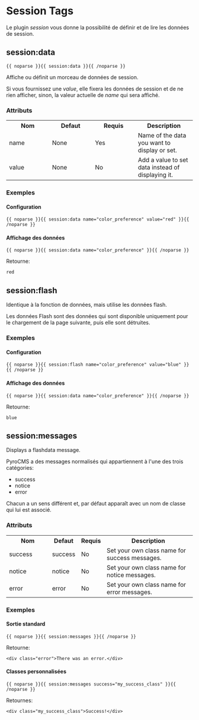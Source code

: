 ﻿# Session Tags

Le plugin _session_  vous donne la possibilité de définir et de lire les données de session.

## session:data

	{{ noparse }}{{ session:data }}{{ /noparse }}
	
Affiche ou définit un morceau de données de session.

Si vous fournissez une *value*, elle fixera les données de session et de ne rien afficher, sinon, la valeur actuelle de *name* qui sera affiché.

### Attributs

<table cellpadding="0" cellspacing="0">
	<tbody>
		<tr>
			<th>Nom</th>
			<th>Defaut</th>
			<th>Requis</th>
			<th>Description</th>
		</tr>
		<tr>
			<td width="100">name</td>
			<td width="100">None</td>
			<td width="100">Yes</td>
			<td>Name of the data you want to display or set.</td>
		</tr>
		<tr>
			<td width="100">value</td>
			<td width="100">None</td>
			<td width="100">No</td>
			<td>Add a value to set data instead of displaying it.</td>
		</tr>
	</tbody>
</table>

### Exemples

#### Configuration

	{{ noparse }}{{ session:data name="color_preference" value="red" }}{{ /noparse }}

#### Affichage des données

	{{ noparse }}{{ session:data name="color_preference" }}{{ /noparse }}

Retourne:

	red
	
## session:flash	

Identique à la fonction de données, mais utilise les données flash.

Les données Flash sont des données qui sont disponible uniquement pour le chargement de la page suivante, puis elle sont détruites.

### Exemples

#### Configuration

	{{ noparse }}{{ session:flash name="color_preference" value="blue" }}{{ /noparse }}

#### Affichage des données

	{{ noparse }}{{ session:data name="color_preference" }}{{ /noparse }}

Retourne:

	blue

## session:messages

Displays a flashdata message.

PyroCMS a des messages normalisés qui appartiennent à l'une des trois catégories:

* success
* notice
* error

Chacun a un sens différent et, par défaut apparaît avec un nom de classe qui lui est associé.

### Attributs

<table cellpadding="0" cellspacing="0">
	<tbody>
		<tr>
			<th>Nom</th>
			<th>Defaut</th>
			<th>Requis</th>
			<th>Description</th>
		</tr>
		<tr>
			<td width="100">success</td>
			<td>success</td>
			<td>No</td>
			<td>Set your own class name for success messages.</td>
		</tr>
		<tr>
			<td width="100">notice</td>
			<td>notice</td>
			<td>No</td>
			<td>Set your own class name for notice messages.</td>
		</tr>
		<tr>
			<td width="100">error</td>
			<td>error</td>
			<td>No</td>
			<td>Set your own class name for error messages.</td>
		</tr>
	</tbody>
</table>

### Exemples

#### Sortie standard

	{{ noparse }}{{ session:messages }}{{ /noparse }}

Retourne:

	<div class="error">There was an error.</div>

#### Classes personnalisées

	{{ noparse }}{{ session:messages success="my_success_class" }}{{ /noparse }}

Retournes: 
	
	<div class="my_success_class">Success!</div>
